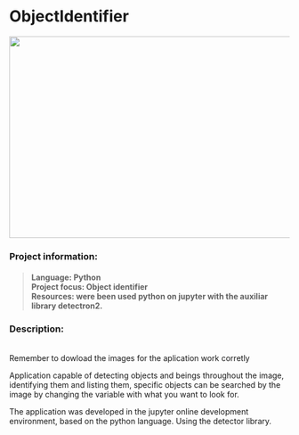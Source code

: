 # ObjectIdentifier

<img src="https://user-images.githubusercontent.com/106937501/200659257-600c19da-6092-4aa7-8513-dc56c2492d76.png" width="540" height="362">

### Project information:
<h4>

>Language: Python <br>
>Project focus: Object identifier <br>
>Resources: were been used python on jupyter with the auxiliar library detectron2.

### Description: 
<br>
Remember to dowload the images for the aplication work corretly

Application capable of detecting objects and beings throughout the image, identifying them and listing them, specific objects can be searched by the image by changing the variable with what you want to look for.

The application was developed in the jupyter online development environment, based on the python language. Using the detector library.
<br><br>

